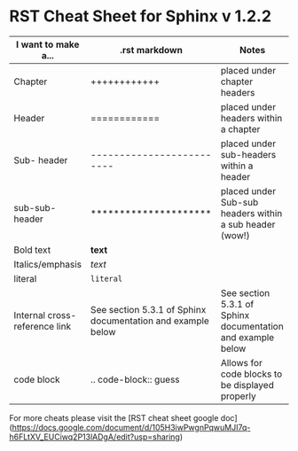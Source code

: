 RST Cheat Sheet for Sphinx v 1.2.2
====================================

| I want to make a...           | .rst markdown                                              | Notes                                                      |
|-------------------------------|------------------------------------------------------------|------------------------------------------------------------|
| Chapter                       | ++++++++++++                                               | placed under chapter headers                               |
| Header                        | ============                                               | placed under headers within a chapter                      |
| Sub- header                   | -------------------------                                  | placed under sub-headers within a header                   |
| sub-sub-header                | *********************                                      | placed under Sub-sub headers within a sub header (wow!)    |
| Bold text                     | **text**                                                   |                                                            |
| Italics/emphasis              | *text*                                                     |                                                            |
| literal                       | ``literal``                                                |                                                            |
| Internal cross-reference link | See section 5.3.1 of Sphinx documentation and example below | See section 5.3.1 of Sphinx documentation and example below |
| code block                    | .. code-block:: guess<?xml version="1.0""?>                | Allows for code blocks to be displayed properly            |

For more cheats please visit the [RST cheat sheet google doc] (https://docs.google.com/document/d/105H3iwPwgnPqwuMJI7q-h6FLtXV_EUCiwq2P13lADgA/edit?usp=sharing)
